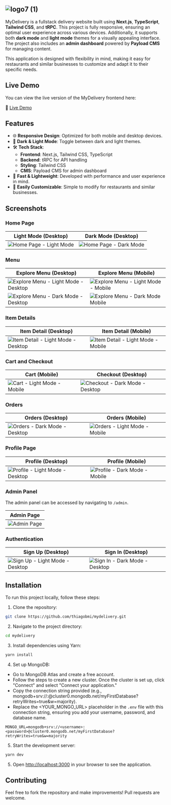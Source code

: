 
![logo7 (1)](https://github.com/user-attachments/assets/701ed770-43a2-40c7-96d9-94f8a132936e)
---

MyDelivery is a fullstack delivery website built using **Next.js**, **TypeScript**, **Tailwind CSS**, and **tRPC**. This project is fully responsive, ensuring an optimal user experience across various devices. Additionally, it supports both **dark mode** and **light mode** themes for a visually appealing interface. The project also includes an **admin dashboard** powered by **Payload CMS** for managing content.

This application is designed with flexibility in mind, making it easy for restaurants and similar businesses to customize and adapt it to their specific needs.

## Live Demo

You can view the live version of the MyDelivery frontend here:

🔗 [Live Demo](https://mydelivery-thiagobmi.vercel.app/)

## Features

- 🌐 **Responsive Design**: Optimized for both mobile and desktop devices.
- 🌙 **Dark & Light Mode**: Toggle between dark and light themes.
- 🛠️ **Tech Stack**: 
  - **Frontend**: Next.js, Tailwind CSS, TypeScript
  - **Backend**: tRPC for API handling
  - **Styling**: Tailwind CSS
  - **CMS**: Payload CMS for admin dashboard
- 🚀 **Fast & Lightweight**: Developed with performance and user experience in mind.
- 🔄 **Easily Customizable**: Simple to modify for restaurants and similar businesses.

## Screenshots

### Home Page

| Light Mode (Desktop) | Dark Mode (Desktop) |  
|----------------------|---------------------|
| ![Home Page - Light Mode](/assets/screenshots/image.png) | ![Home Page - Dark Mode](/assets/screenshots/image-1.png) |

### Menu

| Explore Menu (Desktop) | Explore Menu (Mobile) |
|------------------------|-----------------------|
| ![Explore Menu - Light Mode - Desktop](/assets/screenshots/image-2.png) | ![Explore Menu - Light Mode - Mobile](/assets/screenshots/image-5.png) |
| ![Explore Menu - Dark Mode - Desktop](/assets/screenshots/image-3.png)  | ![Explore Menu - Dark Mode Mobile](/assets/screenshots/image-17.png) |

### Item Details

| Item Detail (Desktop) | Item Detail (Mobile) |
|-----------------------|----------------------|
| ![Item Detail - Light Mode - Desktop](/assets/screenshots/image-4.png) | ![Item Detail - Light Mode - Mobile](/assets/screenshots/image-6.png) |

### Cart and Checkout

| Cart (Mobile) | Checkout (Desktop) |
|---------------|---------------------|
| ![Cart - Light Mode - Mobile](/assets/screenshots/image-8.png) | ![Checkout - Dark Mode - Desktop](/assets/screenshots/image-7.png) |

### Orders

| Orders (Desktop) | Orders (Mobile) |
|------------------|-----------------|
| ![Orders - Dark Mode - Desktop](/assets/screenshots/image-9.png) | ![Orders - Light Mode - Mobile](/assets/screenshots/image-10.png) |

### Profile Page

| Profile (Desktop) | Profile (Mobile) |
|-------------------|------------------|
| ![Profile - Light Mode - Desktop](/assets/screenshots/image-11.png) | ![Profile - Dark Mode - Mobile](/assets/screenshots/image-12.png) |

### Admin Panel

The admin panel can be accessed by navigating to `/admin`.

| Admin Page |
|------------|
| ![Admin Page](/assets/screenshots/image-14.png) |

### Authentication

| Sign Up (Desktop) | Sign In (Desktop) |
|-------------------|-------------------|
| ![Sign Up - Light Mode - Desktop](/assets/screenshots/image-15.png) | ![Sign In - Dark Mode - Desktop](/assets/screenshots/image-16.png) |

## Installation

To run this project locally, follow these steps:

1. Clone the repository:

```bash
git clone https://github.com/thiagobmi/mydelivery.git
```

2. Navigate to the project directory:

```bash
cd mydelivery
```

3. Install dependencies using Yarn:

```bash
yarn install
```

4. Set up MongoDB:

- Go to MongoDB Atlas and create a free account.
- Follow the steps to create a new cluster. Once the cluster is set up, click "Connect" and select "Connect your application."
- Copy the connection string provided (e.g., mongodb+srv://<username>:<password>@cluster0.mongodb.net/myFirstDatabase?retryWrites=true&w=majority).
- Replace the <YOUR_MONGO_URL> placeholder in the `.env` file with this connection string, ensuring you add your username, password, and database name.
```
MONGO_URL=mongodb+srv://<username>:<password>@cluster0.mongodb.net/myFirstDatabase?retryWrites=true&w=majority
```

5. Start the development server:

```bash
yarn dev
```

5. Open [http://localhost:3000](http://localhost:3000) in your browser to see the application.

## Contributing

Feel free to fork the repository and make improvements! Pull requests are welcome.
